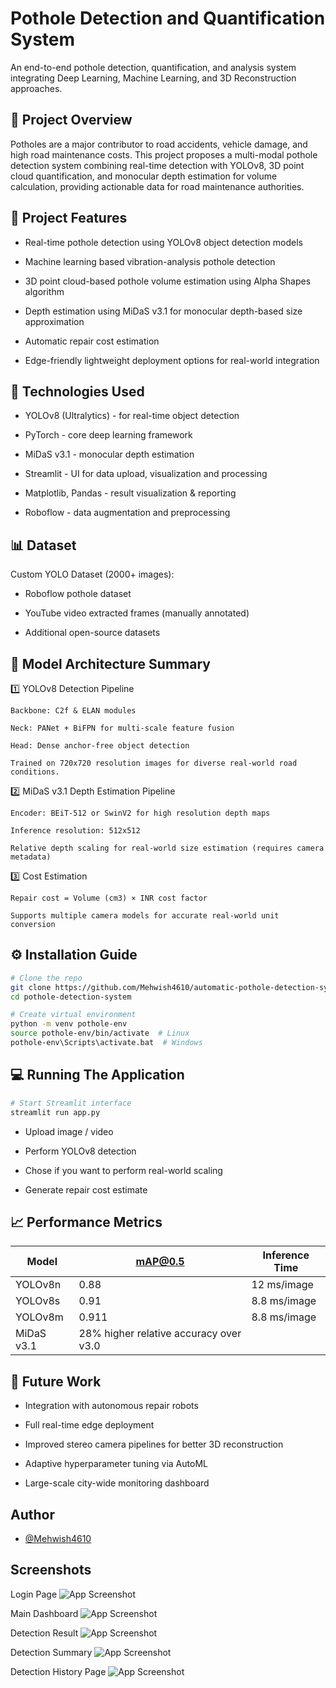 
# **Pothole Detection and Quantification System**

An end-to-end pothole detection, quantification, and analysis system integrating Deep Learning, Machine Learning, and 3D Reconstruction approaches.


## 🚀 Project Overview

Potholes are a major contributor to road accidents, vehicle damage, and high road maintenance costs. This project proposes a multi-modal pothole detection system combining real-time detection with YOLOv8, 3D point cloud quantification, and monocular depth estimation for volume calculation, providing actionable data for road maintenance authorities.
## 📂 Project Features

- Real-time pothole detection using YOLOv8 object detection models

- Machine learning based vibration-analysis pothole detection

- 3D point cloud-based pothole volume estimation using Alpha Shapes algorithm

- Depth estimation using MiDaS v3.1 for monocular depth-based size approximation

- Automatic repair cost estimation

- Edge-friendly lightweight deployment options for real-world integration

## 🔧 Technologies Used

- YOLOv8 (Ultralytics) - for real-time object detection

- PyTorch - core deep learning framework

- MiDaS v3.1 - monocular depth estimation

- Streamlit - UI for data upload, visualization and processing

- Matplotlib, Pandas - result visualization & reporting

- Roboflow - data augmentation and preprocessing
## 📊 Dataset

Custom YOLO Dataset (2000+ images):

- Roboflow pothole dataset

- YouTube video extracted frames (manually annotated)

- Additional open-source datasets
## 🧠 Model Architecture Summary

1️⃣ YOLOv8 Detection Pipeline

    Backbone: C2f & ELAN modules

    Neck: PANet + BiFPN for multi-scale feature fusion

    Head: Dense anchor-free object detection

    Trained on 720x720 resolution images for diverse real-world road conditions.

2️⃣ MiDaS v3.1 Depth Estimation Pipeline

    Encoder: BEiT-512 or SwinV2 for high resolution depth maps

    Inference resolution: 512x512

    Relative depth scaling for real-world size estimation (requires camera metadata)

3️⃣ Cost Estimation

    Repair cost = Volume (cm3) × INR cost factor

    Supports multiple camera models for accurate real-world unit conversion


## ⚙️ Installation Guide

```bash
# Clone the repo
git clone https://github.com/Mehwish4610/automatic-pothole-detection-system.git
cd pothole-detection-system

# Create virtual environment
python -m venv pothole-env
source pothole-env/bin/activate  # Linux
pothole-env\Scripts\activate.bat  # Windows

```
## 💻 Running The Application

``` bash
# Start Streamlit interface
streamlit run app.py
```

- Upload image / video

- Perform YOLOv8 detection

- Chose if you want to perform real-world scaling

- Generate repair cost estimate
## 📈 Performance Metrics

| Model   | mAP@0.5 | Inference Time |
|---------|---------|----------------|
YOLOv8n   |  0.88   |  12 ms/image
YOLOv8s   |  0.91   | 8.8 ms/image
YOLOv8m   |  0.911  | 8.8 ms/image
MiDaS v3.1|28% higher relative accuracy over v3.0|         |

## 🔮 Future Work

- Integration with autonomous repair robots

- Full real-time edge deployment

- Improved stereo camera pipelines for better 3D reconstruction

- Adaptive hyperparameter tuning via AutoML

- Large-scale city-wide monitoring dashboard
## Author

- [@Mehwish4610](https://github.com/Mehwish4610)


## Screenshots

Login Page
![App Screenshot](https://github.com/Mehwish4610/automatic-pothole-detection-system/blob/main/Screenshot%202025-06-12%20140524.png)


Main Dashboard
![App Screenshot](https://github.com/Mehwish4610/automatic-pothole-detection-system/blob/main/Screenshot%202025-06-12%20140611.png)



Detection Result
![App Screenshot](https://github.com/Mehwish4610/automatic-pothole-detection-system/blob/main/Screenshot%202025-05-07%20234541.png)


Detection Summary
![App Screenshot](https://github.com/Mehwish4610/automatic-pothole-detection-system/blob/main/Screenshot%202025-05-07%20234554.png)

Detection History Page
![App Screenshot](https://github.com/Mehwish4610/automatic-pothole-detection-system/blob/main/Screenshot%202025-06-12%20140630.png)

